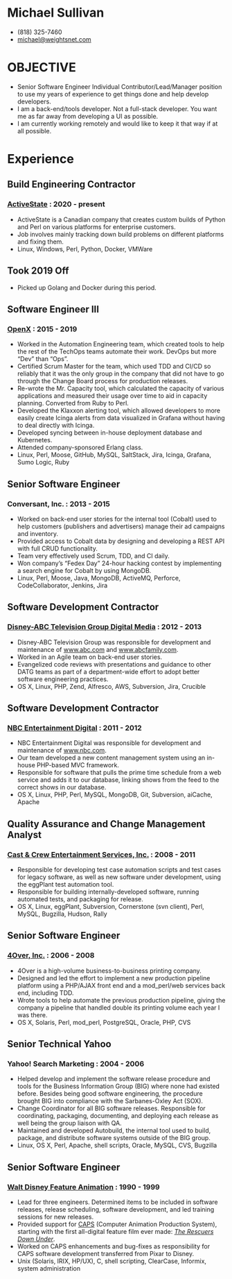 # Michael Sullivan
* (818) 325-7460
* [michael@weightsnet.com](mailto:michael@weightsnet.com)

# OBJECTIVE

* Senior Software Engineer Individual Contributor/Lead/Manager position to use my years of experience to get things done and help develop
developers.
* I am a back-end/tools developer. Not a full-stack developer. You want me as far away from developing a UI as possible.
* I am currently working remotely and would like to keep it that way if at all
possible.

# Experience

## Build Engineering Contractor  
### [ActiveState](https://www.activestate.com) : 2020 - present

* ActiveState is a Canadian company that creates custom builds of Python and Perl on various platforms for enterprise customers.
* Job involves mainly tracking down build problems on different platforms and fixing them.
* Linux, Windows, Perl, Python, Docker, VMWare

## Took 2019 Off
* Picked up Golang and Docker during this period.
 
## Software Engineer III  
### [OpenX](https://www.openx.com) : 2015 - 2019

* Worked in the Automation Engineering team, which created tools to help
the rest of the TechOps teams automate their work. DevOps but more “Dev”
than “Ops”.
* Certified Scrum Master for the team, which used TDD and CI/CD so
reliably that it was the only group in the company that did not have to
go through the Change Board process for production releases.
* Re-wrote the Mr. Capacity tool, which calculated the capacity of various
applications and measured their usage over time to aid in capacity
planning. Converted from Ruby to Perl.
* Developed the Klaxxon alerting tool, which allowed developers to more
easily create Icinga alerts from data visualized in Grafana without
having to deal directly with Icinga.
* Developed syncing between in-house deployment database and Kubernetes.
* Attended company-sponsored Erlang class.
* Linux, Perl, Moose, GitHub, MySQL, SaltStack, Jira, Icinga, Grafana,
    Sumo Logic, Ruby

## Senior Software Engineer  
### Conversant, Inc. : 2013 - 2015

* Worked on back-end user stories for the internal tool (Cobalt) used to
help customers (publishers and advertisers) manage their ad campaigns
and inventory.
* Provided access to Cobalt data by designing and developing a REST API
with full CRUD functionality.
* Team very effectively used Scrum, TDD, and CI daily.
* Won company’s “Fedex Day” 24-hour hacking contest by implementing a
search engine for Cobalt by using MongoDB.
* Linux, Perl, Moose, Java, MongoDB, ActiveMQ, Perforce,
    CodeCollaborator, Jenkins, Jira

## Software Development Contractor  
### [Disney-ABC Television Group Digital Media](https://abc.com) : 2012 - 2013

* Disney-ABC Television Group was responsible for development and
maintenance of www.abc.com and www.abcfamily.com.
* Worked in an Agile team on back-end user stories.
* Evangelized code reviews with presentations and guidance to other DATG
teams as part of a department-wide effort to adopt better software
engineering practices.
* OS X, Linux, PHP, Zend, Alfresco, AWS, Subversion, Jira, Crucible

## Software Development Contractor  
### [NBC Entertainment Digital](https://www.nbc.com) : 2011 - 2012

* NBC Entertainment Digital was responsible for development and
maintenance of www.nbc.com.
* Our team developed a new content management system using an in-house
PHP-based MVC framework.
* Responsible for software that pulls the prime time schedule from a web
service and adds it to our database, linking shows from the feed to the
correct shows in our database.
* OS X, Linux, PHP, Perl, MySQL, MongoDB, Git, Subversion, aiCache,
    Apache

## Quality Assurance and Change Management Analyst  
### [Cast & Crew Entertainment Services, Inc.](https://www.castandcrew.com) : 2008 - 2011

* Responsible for developing test case automation scripts and test cases
for legacy software, as well as new software under development, using
the eggPlant test automation tool.
* Responsible for building internally-developed software, running
automated tests, and packaging for release.
* OS X, Linux, eggPlant, Subversion, Cornerstone (svn client), Perl,
    MySQL, Bugzilla, Hudson, Rally

## Senior Software Engineer  
### [4Over, Inc.](https://4over.com) : 2006 - 2008

* 4Over is a high-volume business-to-business printing company.
* Designed and led the effort to implement a new production pipeline
platform using a PHP/AJAX front end and a mod\_perl/web services back
end, including TDD.
* Wrote tools to help automate the previous production pipeline, giving
the company a pipeline that handled double its printing volume each year
I was there.
* OS X, Solaris, Perl, mod\_perl, PostgreSQL, Oracle, PHP, CVS

## Senior Technical Yahoo
### Yahoo\! Search Marketing : 2004 - 2006

* Helped develop and implement the software release procedure and tools
for the Business Information Group (BIG) where none had existed before.
Besides being good software engineering, the procedure brought BIG into
compliance with the Sarbanes-Oxley Act (SOX).
* Change Coordinator for all BIG software releases. Responsible for
coordinating, packaging, documenting, and deploying each release as well
being the group liaison with QA.
* Maintained and developed Autobuild, the internal tool used to build,
package, and distribute software systems outside of the BIG group.
* Linux, OS X, Perl, Apache, shell scripts, Oracle, MySQL, CVS,
    Bugzilla

## Senior Software Engineer  
### [Walt Disney Feature Animation](https://www.disneyanimation.com) : 1990 - 1999

* Lead for three engineers. Determined items to be included in software
releases, release scheduling, software development, and led training
sessions for new releases.
* Provided support for [CAPS](https://en.wikipedia.org/wiki/Computer_Animation_Production_System) (Computer Animation Production System),
starting with the first all-digital feature film ever made: *[The
Rescuers Down Under](https://www.imdb.com/title/tt0100477/reference)*.
* Worked on CAPS enhancements and bug-fixes as responsibility for CAPS
software development transferred from Pixar to Disney.
* Unix (Solaris, IRIX, HP/UX), C, shell scripting, ClearCase,
    Informix, system administration
